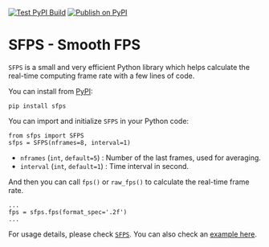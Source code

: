 [![Test PyPI Build](https://github.com/rathaROG/smooth-fps/actions/workflows/prepublish.yaml/badge.svg)](https://github.com/rathaROG/smooth-fps/actions/workflows/prepublish.yaml)
[![Publish on PyPI](https://github.com/rathaROG/smooth-fps/actions/workflows/publish.yaml/badge.svg)](https://github.com/rathaROG/smooth-fps/actions/workflows/publish.yaml)

# SFPS - Smooth FPS

`SFPS` is a small and very efficient Python library which helps calculate the real-time computing frame rate with a few lines of code.

You can install from [PyPI](https://pypi.org/project/sfps/):

```
pip install sfps
```

You can import and initialize `SFPS` in your Python code:

```
from sfps import SFPS
sfps = SFPS(nframes=8, interval=1)
```
* `nframes` (`int`, `default=5`) : Number of the last frames, used for averaging.
* `interval` (`int`, `default=1`) : Time interval in second.

And then you can call `fps()` or `raw_fps()` to calculate the real-time frame rate.
```
...
fps = sfps.fps(format_spec='.2f')
...
```

For usage details, please check [`SFPS`](https://github.com/rathaROG/smooth-fps/blob/main/sfps/sfps.py). You can also check an [example here](https://github.com/rathaROG/smooth-fps/blob/main/example).

